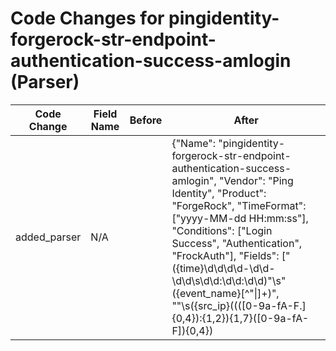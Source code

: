 # Code Changes for pingidentity-forgerock-str-endpoint-authentication-success-amlogin (Parser)

| Code Change | Field Name | Before | After |
|-------------|------------|--------|-------|
| added_parser | N/A |  | {"Name": "pingidentity-forgerock-str-endpoint-authentication-success-amlogin", "Vendor": "Ping Identity", "Product": "ForgeRock", "TimeFormat": ["yyyy-MM-dd HH:mm:ss"], "Conditions": ["Login Success", "Authentication", "FrockAuth"], "Fields": ["({time}\d\d\d\d-\d\d-\d\d\s\d\d:\d\d:\d\d)\"\s\"({event_name}[^\"\|]+)", "\"\s({src_ip}((([0-9a-fA-F.]{0,4}):{1,2}){1,7}([0-9a-fA-F]){0,4})|(((25[0-5]|(2[0-4]|1\d|[0-9]|)\d)\.?\b){4}))(:({src_port}\d+))?\s\"({user_id}[^\"]+)\"\s", "DataStore\s({tracking_id}[^\"\s]+)", "({result}Success)", "({category}Authentication)"], "ParserVersion": "v1.0.0"} |